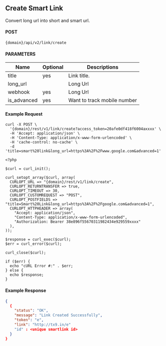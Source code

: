 ## Create Smart Link

Convert long url into short and smart url.

#### POST

```
{domain}/api/v2/link/create
```

#### PARAMETERS

| Name        | Optional | Descriptions                |
| ----------- | -------- | --------------------------- |
| title       | yes      | Link title.                 |
| long_url    |          | Long Url                    |
| webhook     | yes      | Long Url                    |
| is_advanced | yes      | Want to track mobile number |

#### Example Request

```
curl -X POST \
  '{domain}/rest/v1/link/create?access_token=20afe0df418f6004axxxx' \
  -H 'Accept: application/json' \
  -H 'Content-Type: application/x-www-form-urlencoded' \
  -H 'cache-control: no-cache' \
  -d 'title=smart%20link&long_url=https%3A%2F%2Fwww.google.com&advanced=1'
```

```
<?php

$curl = curl_init();

curl_setopt_array($curl, array(
  CURLOPT_URL => "{domain}/rest/v1/link/create",
  CURLOPT_RETURNTRANSFER => true,
  CURLOPT_TIMEOUT => 30,
  CURLOPT_CUSTOMREQUEST => "POST",
  CURLOPT_POSTFIELDS => "title=Smart%20Link&long_url=https%3A%2F%2Fgoogle.com&advanced=1",
  CURLOPT_HTTPHEADER => array(
    "Accept: application/json",
    "Content-Type: application/x-www-form-urlencoded",
    "Authorization: Bearer 38e896f55670311982434e929559xxxx"
  ),
));

$response = curl_exec($curl);
$err = curl_error($curl);

curl_close($curl);

if ($err) {
  echo "cURL Error #:" . $err;
} else {
  echo $response;
}

```

#### Example Response

```json
{
  {
    "status": "OK",
    "message": "Link Created Successfully",
    "token": "e",
    "link": "http://tx9.in/e"
    "id" : <unique smartlink id>
  }
}
```
